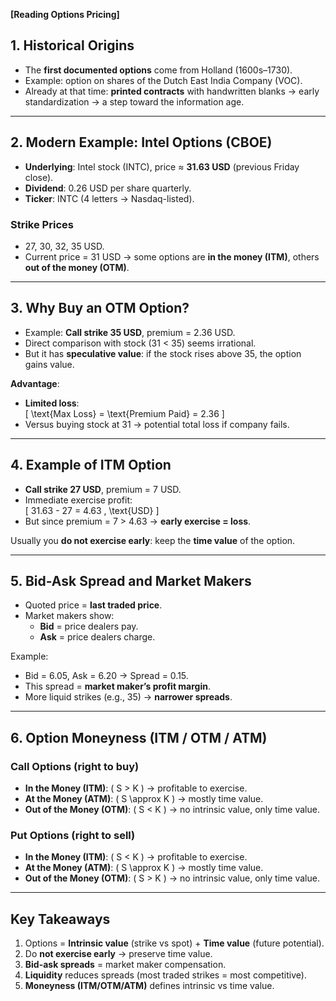 **[Reading Options Pricing]**

## 1. Historical Origins
- The **first documented options** come from Holland (1600s–1730).  
- Example: option on shares of the Dutch East India Company (VOC).  
- Already at that time: **printed contracts** with handwritten blanks → early standardization → a step toward the information age.  

---

## 2. Modern Example: Intel Options (CBOE)
- **Underlying**: Intel stock (INTC), price ≈ **31.63 USD** (previous Friday close).  
- **Dividend**: 0.26 USD per share quarterly.  
- **Ticker**: INTC (4 letters → Nasdaq-listed).  

### Strike Prices
- 27, 30, 32, 35 USD.  
- Current price = 31 USD → some options are **in the money (ITM)**, others **out of the money (OTM)**.  

---

## 3. Why Buy an OTM Option?
- Example: **Call strike 35 USD**, premium = 2.36 USD.  
- Direct comparison with stock (31 < 35) seems irrational.  
- But it has **speculative value**: if the stock rises above 35, the option gains value.  

**Advantage**:  
- **Limited loss**:  
  \[
  \text{Max Loss} = \text{Premium Paid} = 2.36
  \]  
- Versus buying stock at 31 → potential total loss if company fails.  

---

## 4. Example of ITM Option
- **Call strike 27 USD**, premium = 7 USD.  
- Immediate exercise profit:  
  \[
  31.63 - 27 = 4.63 \, \text{USD}
  \]  
- But since premium = 7 > 4.63 → **early exercise = loss**.  

Usually you **do not exercise early**: keep the **time value** of the option.  

---

## 5. Bid-Ask Spread and Market Makers
- Quoted price = **last traded price**.  
- Market makers show:  
  - **Bid** = price dealers pay.  
  - **Ask** = price dealers charge.  

Example:  
- Bid = 6.05, Ask = 6.20 → Spread = 0.15.  
- This spread = **market maker’s profit margin**.  
- More liquid strikes (e.g., 35) → **narrower spreads**.  

---

## 6. Option Moneyness (ITM / OTM / ATM)

### Call Options (right to buy)
- **In the Money (ITM)**: \( S > K \) → profitable to exercise.  
- **At the Money (ATM)**: \( S \approx K \) → mostly time value.  
- **Out of the Money (OTM)**: \( S < K \) → no intrinsic value, only time value.  

### Put Options (right to sell)
- **In the Money (ITM)**: \( S < K \) → profitable to exercise.  
- **At the Money (ATM)**: \( S \approx K \) → mostly time value.  
- **Out of the Money (OTM)**: \( S > K \) → no intrinsic value, only time value.  

---

##  Key Takeaways
1. Options = **Intrinsic value** (strike vs spot) + **Time value** (future potential).  
2. Do **not exercise early** → preserve time value.  
3. **Bid-ask spreads** = market maker compensation.  
4. **Liquidity** reduces spreads (most traded strikes = most competitive).  
5. **Moneyness (ITM/OTM/ATM)** defines intrinsic vs time value.  

